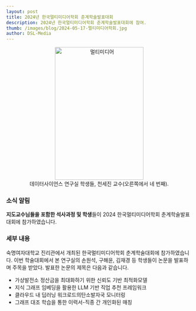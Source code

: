 ```yaml
---
layout: post 
title: 2024년 한국멀티미디어학회 춘계학술발표대회
description: 2024년 한국멀티미디어학회 춘계학술발표대회에 참여.
thumb: /images/blog/2024-05-17-멀티미디어학회.jpg
author: DSL-Media
---
```


<div  align='center'>
<figure> 
    <img src="{{ page.thumb }}" alt="멀티미디어" style="width:240px; height:360px;">
    <figcaption align='center'> 데이터사이언스 연구실 학생들, 천세진 교수(오른쪽에서 네 번째).</figcaption>
</figure>
</div>

### 소식 알림

**지도교수님들을 포함한 석사과정 및 학생**들이 2024 한국멀티미디어학회 춘계학술발표대회에 참가하였습니다.

### 세부 내용


숙명여자대학교 진리관에서 개최된 한국멀티미디어학회 춘계학술대회에 참가하였습니다. 이번 학술대회에서 본 연구실의 손원석, 구해윤, 김재경 등 학생들이 논문을 발표하며 주목을 받았다.
발표한 논문의 제목은 다음과 같습니다.
- 가상발전소 정산금을 최대화하기 위한 신뢰도 기반 최적화모델
- 지식 그래프 임베딩을 활용한 LLM 기반 직업 추천 프레임워크
- 클라우드 내 딥러닝 워크로드의탄소발자국 모니터링
- 그래프 대조 학습을 통한 이력서-직종 간 개인화된 매칭
